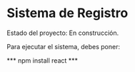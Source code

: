 <h1> Sistema de Registro</h1>

Estado del proyecto: En construcción.

Para ejecutar el sistema, debes poner:

*** npm install react ***
